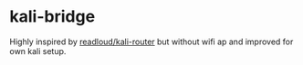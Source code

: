 # kali-bridge
Highly inspired by [readloud/kali-router](https://github.com/readloud/kali-router) but without wifi ap and improved for own kali setup.
